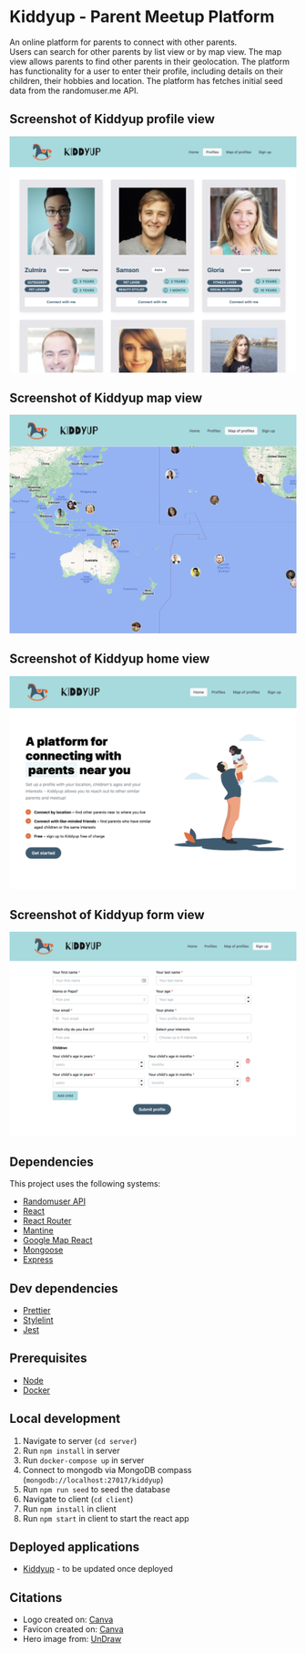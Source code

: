 # Kiddyup - Parent Meetup Platform

An online platform for parents to connect with other parents.  
Users can search for other parents by list view or by map view. The map view allows parents to find other parents in their geolocation.
The platform has functionality for a user to enter their profile, including details on their children, their hobbies and location.
The platform has fetches initial seed data from the randomuser.me API.

## Screenshot of Kiddyup profile view

![Screenshot of Kiddyup profile view](kiddyup-screenshot.png)

## Screenshot of Kiddyup map view

![Screenshot of Kiddyup map view](kiddyup-map-screenshot.png)

## Screenshot of Kiddyup home view

![Screenshot of Kiddyup home view](kiddyup-home-screenshot.png)

## Screenshot of Kiddyup form view

![Screenshot of Kiddyup form view](kiddyup-form-screenshot.png)

## Dependencies

This project uses the following systems:

- [Randomuser API](https://randomuser.me/)
- [React](https://github.com/facebook/react)
- [React Router](https://reactrouter.com/docs/en/v6)
- [Mantine](https://mantine.dev/)
- [Google Map React](https://www.npmjs.com/package/google-map-react)
- [Mongoose](https://mongoosejs.com/)
- [Express](https://expressjs.com/)

## Dev dependencies

- [Prettier](https://prettier.io/)
- [Stylelint](https://stylelint.io/)
- [Jest](https://jestjs.io/)

## Prerequisites

- [Node](https://nodejs.org/)
- [Docker](https://docs.docker.com/get-docker/)

## Local development

1. Navigate to server (`cd server`)
2. Run `npm install` in server
3. Run `docker-compose up` in server
4. Connect to mongodb via MongoDB compass (`mongodb://localhost:27017/kiddyup`)
5. Run `npm run seed` to seed the database
6. Navigate to client (`cd client`)
7. Run `npm install` in client
8. Run `npm start` in client to start the react app

## Deployed applications

- [Kiddyup](http://......) - to be updated once deployed

## Citations

- Logo created on: [Canva](https://www.canva.com/)
- Favicon created on: [Canva](https://www.canva.com/)
- Hero image from: [UnDraw](https://undraw.co/)

